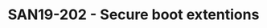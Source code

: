 ---
categories:
- san19
description: LEDGE is trying to implement UEFI secure boot in U-Boot. This is an open
  discussion explaining the challenges we had to tackle regarding UEFI secure variable
  storage in both armv7 and armv8 as well as authentication of non EFI payloads (DTB/initramfs
  etc)
image:
  featured: 'true'
  path: /assets/images/featured-images/san19/SAN19-202.png
session_attendee_num: '6'
session_id: SAN19-202
session_room: Sunset V (Session 1)
session_slot:
  end_time: '2019-09-24 09:20:00'
  start_time: '2019-09-24 08:30:00'
session_speakers:
- speaker_bio: Linux kernel developer with a taste for networking and performance
  speaker_company: Linaro
  speaker_image: /assets/images/speakers/san19/ilias-apalodimas.jpg
  speaker_location: ''
  speaker_name: Ilias Apalodimas
  speaker_position: Tech Lead
  speaker_url: ''
  speaker_username: ilias.apalodimas
- speaker_bio: Linaro Kernel WG engineer
  speaker_company: Socionext Inc.
  speaker_image: /assets/images/speakers/san19/takahiro-akashi.jpg
  speaker_location: ''
  speaker_name: Takahiro Akashi
  speaker_position: Linaro Assignee
  speaker_url: ''
  speaker_username: takahiro.akashi
- speaker_bio: Develop LEDGEs secure boot reference. <br /> Work with EDK2 and OP-TEE.
    <br /> Support SNI DeveloperBox 96boards.
  speaker_company: ''
  speaker_image: /assets/images/speakers/san19/pipat-methavanitpong.jpg
  speaker_location: ''
  speaker_name: Pipat Methavanitpong
  speaker_position: LEDGE Member Engineer
  speaker_url: ''
  speaker_username: pipat.methavanitpong
session_track: Boot Architecture
tag: session
tags:
- Boot Architecture
- ' IoT and Embedded'
- ' Industrial'
- ' Security'
- ' IoT Fog/Gateway/Edge Computing'
title: SAN19-202 - Secure boot extentions
---